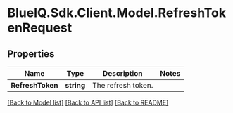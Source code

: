 # BlueIQ.Sdk.Client.Model.RefreshTokenRequest

## Properties

Name | Type | Description | Notes
------------ | ------------- | ------------- | -------------
**RefreshToken** | **string** | The refresh token. | 

[[Back to Model list]](../../README.md#documentation-for-models) [[Back to API list]](../../README.md#documentation-for-api-endpoints) [[Back to README]](../../README.md)

